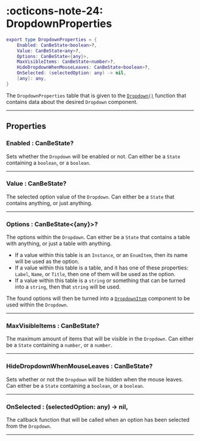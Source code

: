 <h1 class="api-header" markdown>
    <span class="api-icon" markdown>:octicons-note-24:</span>
    <span class="api-title">DropdownProperties</span>
</h1>

```lua
export type DropdownProperties = {
	Enabled: CanBeState<boolean>?,
	Value: CanBeState<any>?,
	Options: CanBeState<{any}>,
	MaxVisibleItems: CanBeState<number>?,
	HideDropdownWhenMouseLeaves: CanBeState<boolean>?,
	OnSelected: (selectedOption: any) -> nil,
	[any]: any,
}
```

The `DropdownProperties` table that is given to the [`Dropdown()`](../../members/dropdown/Dropdown.md) function that contains data about the desired `Dropdown` component.

----

## Properties

<h3 markdown>
	Enabled
	<span class="api-property-type">
		: CanBeState<boolean>?
	</span>
</h3>

Sets whether the `Dropdown` will be enabled or not. Can either be a `State` containing a `boolean`, or a `boolean`.

----

<h3 markdown>
	Value
	<span class="api-property-type">
		: CanBeState<any>?
	</span>
</h3>

The selected option value of the `Dropdown`. Can either be a `State` that contains anything, or just anything.

----

<h3 markdown>
	Options
	<span class="api-property-type">
		: CanBeState<{any}>?
	</span>
</h3>

The options within the `Dropdown`. Can either be a `State` that contains a table with anything, or just a table with anything.

* If a value within this table is an `Instance`, or an `EnumItem`, then its name will be used as the option.
* If a value within this table is a table, and it has one of these properties: `Label`, `Name`, or `Title`, then one of them will be used as the option.
* If a value within this table is a `string` or something that can be turned into a `string`, then that `string` will be used.

The found options will then be turned into a [`DropdownItem`](../../members/dropdown/DropdownItem.md) component to be used within the `Dropdown`.

----

<h3 markdown>
	MaxVisibleItems
	<span class="api-property-type">
		: CanBeState<number>?
	</span>
</h3>

The maximum amount of items that will be visible in the `Dropdown`. Can either be a `State` containing a `number`, or a `number`.

----

<h3 markdown>
	HideDropdownWhenMouseLeaves
	<span class="api-property-type">
		: CanBeState<boolean>?
	</span>
</h3>

Sets whether or not the `Dropdown` will be hidden when the mouse leaves. Can either be a `State` containing a `boolean`, or a `boolean`.

----

<h3 markdown>
	OnSelected
	<span class="api-property-type">
		: (selectedOption: any) -> nil,
	</span>
</h3>

The callback function that will be called when an option has been selected from the `Dropdown`.

----
